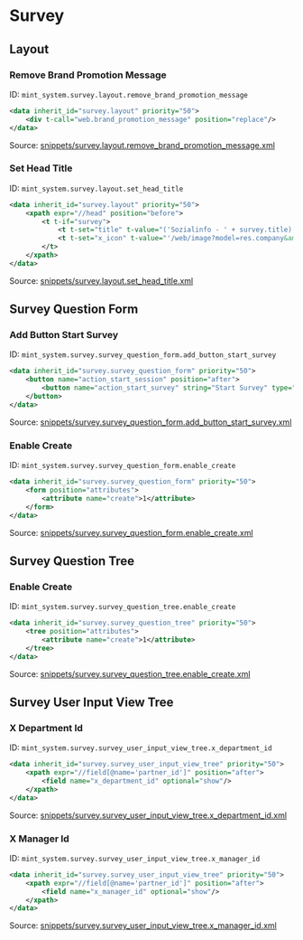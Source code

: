 # Survey

## Layout

### Remove Brand Promotion Message

ID: `mint_system.survey.layout.remove_brand_promotion_message`

```xml
<data inherit_id="survey.layout" priority="50">
    <div t-call="web.brand_promotion_message" position="replace"/>
</data>

```
Source: [snippets/survey.layout.remove_brand_promotion_message.xml](https://github.com/Mint-System/Odoo-Build/tree/main/snippets/survey.layout.remove_brand_promotion_message.xml)

### Set Head Title

ID: `mint_system.survey.layout.set_head_title`

```xml
<data inherit_id="survey.layout" priority="50">
    <xpath expr="//head" position="before">
        <t t-if="survey">
            <t t-set="title" t-value="('Sozialinfo - ' + survey.title) if survey else 'Odoo'"/>
            <t t-set="x_icon" t-value="'/web/image?model=res.company&amp;id=1&amp;field=favicon'"/>
        </t>
    </xpath>
</data>

```
Source: [snippets/survey.layout.set_head_title.xml](https://github.com/Mint-System/Odoo-Build/tree/main/snippets/survey.layout.set_head_title.xml)

## Survey Question Form

### Add Button Start Survey

ID: `mint_system.survey.survey_question_form.add_button_start_survey`

```xml
<data inherit_id="survey.survey_question_form" priority="50">
    <button name="action_start_session" position="after">
        <button name="action_start_survey" string="Start Survey" type="object" attrs="{'invisible': [('state', '=', 'draft')]}"/>
    </button>
</data>

```
Source: [snippets/survey.survey_question_form.add_button_start_survey.xml](https://github.com/Mint-System/Odoo-Build/tree/main/snippets/survey.survey_question_form.add_button_start_survey.xml)

### Enable Create

ID: `mint_system.survey.survey_question_form.enable_create`

```xml
<data inherit_id="survey.survey_question_form" priority="50">
    <form position="attributes">
        <attribute name="create">1</attribute>
    </form>
</data>

```
Source: [snippets/survey.survey_question_form.enable_create.xml](https://github.com/Mint-System/Odoo-Build/tree/main/snippets/survey.survey_question_form.enable_create.xml)

## Survey Question Tree

### Enable Create

ID: `mint_system.survey.survey_question_tree.enable_create`

```xml
<data inherit_id="survey.survey_question_tree" priority="50">
    <tree position="attributes">
        <attribute name="create">1</attribute>
    </tree>
</data>

```
Source: [snippets/survey.survey_question_tree.enable_create.xml](https://github.com/Mint-System/Odoo-Build/tree/main/snippets/survey.survey_question_tree.enable_create.xml)

## Survey User Input View Tree

### X Department Id

ID: `mint_system.survey.survey_user_input_view_tree.x_department_id`

```xml
<data inherit_id="survey.survey_user_input_view_tree" priority="50">
    <xpath expr="//field[@name='partner_id']" position="after">
        <field name="x_department_id" optional="show"/>
    </xpath>
</data>

```
Source: [snippets/survey.survey_user_input_view_tree.x_department_id.xml](https://github.com/Mint-System/Odoo-Build/tree/main/snippets/survey.survey_user_input_view_tree.x_department_id.xml)

### X Manager Id

ID: `mint_system.survey.survey_user_input_view_tree.x_manager_id`

```xml
<data inherit_id="survey.survey_user_input_view_tree" priority="50">
    <xpath expr="//field[@name='partner_id']" position="after">
        <field name="x_manager_id" optional="show"/>
    </xpath>
</data>

```
Source: [snippets/survey.survey_user_input_view_tree.x_manager_id.xml](https://github.com/Mint-System/Odoo-Build/tree/main/snippets/survey.survey_user_input_view_tree.x_manager_id.xml)

